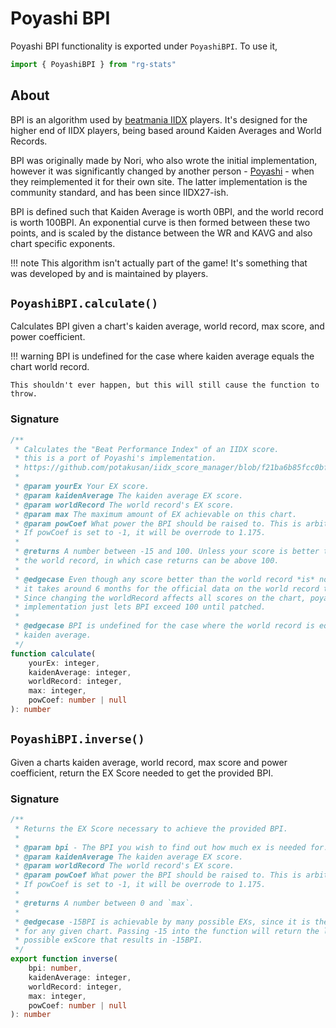 # Poyashi BPI

Poyashi BPI functionality is exported under `PoyashiBPI`. To use it,
```ts
import { PoyashiBPI } from "rg-stats"
```

## About

BPI is an algorithm used by [beatmania IIDX](https://en.wikipedia.org/wiki/Beatmania_IIDX) players.
It's designed for the higher end of IIDX players, being based around Kaiden Averages and World Records.

BPI was originally made by Nori, who also wrote the initial implementation, however it was significantly changed by another person - [Poyashi](https://bpi.poyashi.me) - when they reimplemented it for
their own site. The latter implementation is the community standard, and has been since IIDX27-ish.

BPI is defined such that Kaiden Average is worth 0BPI, and the world record is worth 100BPI. An exponential curve is then formed between these two points, and is scaled by the distance between the WR and KAVG and also chart specific exponents.

!!! note
	This algorithm isn't actually part of the game! It's something that was developed by and is maintained by players.

## `PoyashiBPI.calculate()`

Calculates BPI given a chart's kaiden average, world record, max score, and power coefficient.

!!! warning
	BPI is undefined for the case where kaiden average equals the chart world record.

	This shouldn't ever happen, but this will still cause the function to throw.

### Signature

```ts
/**
 * Calculates the "Beat Performance Index" of an IIDX score.
 * this is a port of Poyashi's implementation.
 * https://github.com/potakusan/iidx_score_manager/blob/f21ba6b85fcc0bf8b7ca888fa2239a3951a9c9c2/src/components/bpi/index.tsx#L120
 *
 * @param yourEx Your EX score.
 * @param kaidenAverage The kaiden average EX score.
 * @param worldRecord The world record's EX score.
 * @param max The maximum amount of EX achievable on this chart.
 * @param powCoef What power the BPI should be raised to. This is arbitrary, and assigned on a per-song basis. Defaults to 1.175.
 * If powCoef is set to -1, it will be overrode to 1.175.
 *
 * @returns A number between -15 and 100. Unless your score is better than
 * the world record, in which case returns can be above 100.
 *
 * @edgecase Even though any score better than the world record *is* now the world record,
 * it takes around 6 months for the official data on the world record to be updated.
 * Since changing the worldRecord affects all scores on the chart, poyashi's
 * implementation just lets BPI exceed 100 until patched.
 *
 * @edgecase BPI is undefined for the case where the world record is equal to the
 * kaiden average.
 */
function calculate(
	yourEx: integer,
	kaidenAverage: integer,
	worldRecord: integer,
	max: integer,
	powCoef: number | null
): number
```

## `PoyashiBPI.inverse()`

Given a charts kaiden average, world record, max score and power coefficient, return the
EX Score needed to get the provided BPI.

### Signature

```ts
/**
 * Returns the EX Score necessary to achieve the provided BPI.
 *
 * @param bpi - The BPI you wish to find out how much ex is needed for.
 * @param kaidenAverage The kaiden average EX score.
 * @param worldRecord The world record's EX score.
 * @param powCoef What power the BPI should be raised to. This is arbitrary, and assigned on a per-song basis. Defaults to 1.175.
 * If powCoef is set to -1, it will be overrode to 1.175.
 *
 * @returns A number between 0 and `max`.
 *
 * @edgecase -15BPI is achievable by many possible EXs, since it is the lower bound
 * for any given chart. Passing -15 into the function will return the largest
 * possible exScore that results in -15BPI.
 */
export function inverse(
	bpi: number,
	kaidenAverage: integer,
	worldRecord: integer,
	max: integer,
	powCoef: number | null
): number
```
